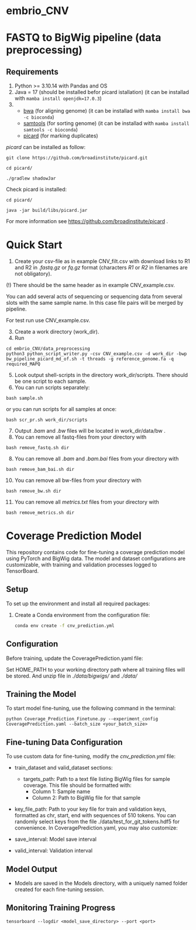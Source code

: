 # embrio_CNV

# FASTQ to BigWig pipeline (data preprocessing)

## Requirements
1) Python >= 3.10.14 with Pandas and OS
2) Java = 17   (should be installed befor picard istallation) (it can be installad with ``` mamba install openjdk=17.0.3 ```)
3) 
  	- [bwa](https://github.com/open2c/cooler) (for aligning genome) (it can be installad with ``` mamba install bwa -c bioconda ```)
    - [samtools](https://github.com/samtools/samtools) (for sorting genome) (it can be installad with ``` mamba install samtools -c bioconda ```)
  	- [picard](https://github.com/broadinstitute/picard) (for marking duplicates)

*picard* can be installed as follow:
```
git clone https://github.com/broadinstitute/picard.git
```
```
cd picard/
```
```
./gradlew shadowJar
```

Check picard is installed:
```
cd picard/
```
```
java -jar build/libs/picard.jar
```
For more information see https://github.com/broadinstitute/picard .

# Quick Start

1) Create your csv-file as in example CNV_filt.csv with download links to R1 and R2 in *.fastq.gz* or *fq.gz* format (characters *R1* or *R2* in filenames are not obligatory).

(!) There should be the same header as in example CNV_example.csv.

You can add several acts of sequencing or sequencing data from several slots with the same sample name. In this case file pairs will be merged by pipeline.

For test run use CNV_example.csv.

3) Create a work directory (work_dir).
4) Run
```
cd embrio_CNV/data_preprocessing
python3 python_script_writer.py -csv CNV_example.csv -d work_dir -bwp bw_pipeline_picard_md_of.sh -t threads -g reference_genome.fa -q required_MAPQ
```
5) Look output shell-scripts in the directory work_dir/scripts. There should be one script to each sample.
6) You can run scripts separately:
```
bash sample.sh
```
or you can run scripts for all samples at once:
```
bash scr_pr.sh work_dir/scripts
```
7) Output *.bam* and *.bw* files will be located in work_dir/data/bw .
8) You can remove all fastq-files from your directory with
```
bash remove_fastq.sh dir
```
8) You can remove all *.bam* and *.bam.bai* files from your directory with
```
bash remove_bam_bai.sh dir
```
10) You can remove all bw-files from your directory with
```
bash remove_bw.sh dir
```
11) You can remove all *metrics.txt* files from your directory with
```
bash remove_metrics.sh dir
``` 

# Coverage Prediction Model

This repository contains code for fine-tuning a coverage prediction model using PyTorch and BigWig data. The model and dataset configurations are customizable, with training and validation processes logged to TensorBoard.

## Setup

To set up the environment and install all required packages:

1. Create a Conda environment from the configuration file:
   ```bash
   conda env create -f cnv_prediction.yml
   ```
## Configuration
Before training, update the CoveragePrediction.yaml file:

Set HOME_PATH to your working directory path where all training files will be stored.
And unzip file in *./data/bigwigs/* and *./data/*
## Training the Model
To start model fine-tuning, use the following command in the terminal:
```
python Coverage_Prediction_Finetune.py --experiment_config CoveragePrediction.yaml --batch_size <your_batch_size>
```
## Fine-tuning Data Configuration
To use custom data for fine-tuning, modify the *cnv_prediction.yml* file:
* train_dataset and valid_dataset sections:
	* targets_path: Path to a text file listing BigWig files for sample coverage. This file should be formatted with:
		* Column 1: Sample name
		* Column 2: Path to BigWig file for that sample
* key_file_path: Path to your key file for train and validation keys, formatted as chr, start, end with sequences of 510 tokens. You can randomly select keys from the file ./data/test_for_git_tokens.hdf5 for convenience.
In CoveragePrediction.yaml, you may also customize:

* save_interval: Model save interval
* valid_interval: Validation interval
## Model Output
* Models are saved in the Models directory, with a uniquely named folder created for each fine-tuning session.
## Monitoring Training Progress
```
tensorboard --logdir <model_save_directory> --port <port>
```